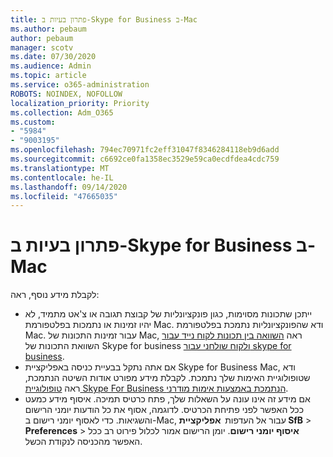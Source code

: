 ```yaml
---
title: פתרון בעיות ב-Skype for Business ב-Mac
ms.author: pebaum
author: pebaum
manager: scotv
ms.date: 07/30/2020
ms.audience: Admin
ms.topic: article
ms.service: o365-administration
ROBOTS: NOINDEX, NOFOLLOW
localization_priority: Priority
ms.collection: Adm_O365
ms.custom:
- "5984"
- "9003195"
ms.openlocfilehash: 794ec70971fc2eff31047f8346284118eb9d6add
ms.sourcegitcommit: c6692ce0fa1358ec3529e59ca0ecdfdea4cdc759
ms.translationtype: MT
ms.contentlocale: he-IL
ms.lasthandoff: 09/14/2020
ms.locfileid: "47665035"
---
```

# <a name="troubleshoot-issues-with-skype-for-business-on-mac"></a>פתרון בעיות ב-Skype for Business ב-Mac

לקבלת מידע נוסף, ראה: 

- ייתכן שתכונות מסוימות, כגון פונקציונליות של קבוצת תגובה או צ'אט מתמיד, לא יהיו זמינות או נתמכות בפלטפורמת Mac. ודא שהפונקציונליות נתמכת בפלטפורמת Mac. עבור זמינות התכונות של Mac, ראה [השוואה בין תכונות לקוח נייד עבור](https://technet.microsoft.com/library/Dn951412.aspx) השוואת התכונות של Skype for business [ולקוח שולחני עבור skype for business](https://docs.microsoft.com/skypeforbusiness/plan-your-deployment/clients-and-devices/desktop-feature-comparison).
- אם אתה נתקל בבעיית כניסה באפליקציית Skype for Business Mac, ודא שטופולוגיית האימות שלך נתמכת. לקבלת מידע מפורט אודות השיטה הנתמכת, ראה [טופולוגיית Skype For Business הנתמכת באמצעות אימות מודרני](https://docs.microsoft.com/skypeforbusiness/plan-your-deployment/modern-authentication/topologies-supported).  
- אם מידע זה אינו עונה על השאלות שלך, פתח כרטיס תמיכה. איסוף מידע כמעט ככל האפשר לפני פתיחת הכרטיס. לדוגמה, אסוף את כל הודעות יומני הרישום והשגיאות. כדי לאסוף יומני רישום ב-Mac, עבור אל העדפות  **אפליקציית SfB**  >  **Preferences**  >  **איסוף יומני רישום**.  יומן הרישום אמור לכלול פירוט רב ככל האפשר מהכניסה לנקודת הכשל.